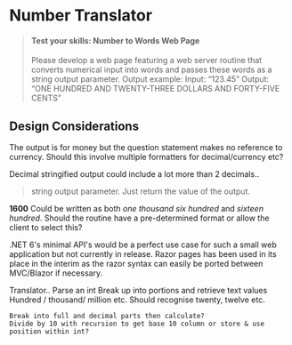 # Number Translator

> #### Test your skills: Number to Words Web Page
>Please develop a web page featuring a web server routine that converts numerical input into words and passes these words as a string output parameter.
>Output example:
>Input:      “123.45”
>Output:    “ONE HUNDRED AND TWENTY-THREE DOLLARS AND FORTY-FIVE CENTS”


## Design Considerations

The output is for money but the question statement makes no reference to currency. Should this involve multiple formatters for decimal/currency etc?

Decimal stringified output could include a lot more than 2 decimals..

> string output parameter. 
Just return the value of the output.

**1600**
Could be written as both *one thousand six hundred* and *sixteen hundred*. Should the routine have a pre-determined format or allow the client to select this?

.NET 6's minimal API's would be a perfect use case for such a small web application but not currently in release. Razor pages has been used in its place in the interim as the razor syntax can easily be ported between MVC/Blazor if necessary.



Translator..
    Parse an int
    Break up into portions and retrieve text values
    Hundred / thousand/ million etc.
    Should recognise twenty, twelve etc.

    Break into full and decimal parts then calculate?
    Divide by 10 with recursion to get base 10 column or store & use position within int?